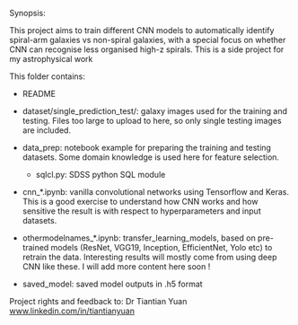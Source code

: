 Synopsis:

This project aims to train different CNN  models to automatically
identify spiral-arm galaxies vs non-spiral galaxies, with a special
focus on whether CNN can recognise less organised high-z spirals.
This is a side project for my astrophysical work <br/>


This folder contains:<br/>

* README<br/>
* dataset/single\_prediction\_test/: galaxy images used for the training and testing. Files too
  large to upload to here, so only single testing images are
  included. <br/>
  
* data_prep: notebook example for preparing the training and testing
datasets. Some domain knowledge is used here for feature selection.<br/>
     * sqlcl.py: SDSS python SQL module <br/>
 

* cnn\_\*.ipynb:    vanilla convolutional networks using
  Tensorflow and Keras. This is a good exercise to understand how CNN
  works and how sensitive the result is with respect to
  hyperparameters and input datasets. <br/>

* othermodelnames\_\*.ipynb:  transfer\_learning\_models, based on  pre-trained models (ResNet, VGG19,
Inception, EfficientNet, Yolo etc) to retrain the data. Interesting results will mostly come from using deep CNN like these. 
I will add more content here soon ! <br/>
  
* saved\_model: saved model outputs in .h5 format <br/>


  

Project rights and feedback to: Dr Tiantian Yuan<br/>
www.linkedin.com/in/tiantianyuan                                                                     
